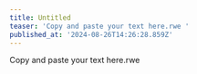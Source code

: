 ```yaml
---
title: Untitled
teaser: 'Copy and paste your text here.rwe '
published_at: '2024-08-26T14:26:28.859Z'
---
```

<p>Copy and paste your text here.rwe</p><p></p>
